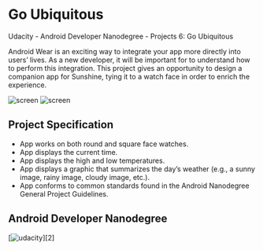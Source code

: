 # Go Ubiquitous
Udacity - Android Developer Nanodegree - Projects 6: Go Ubiquitous

Android Wear is an exciting way to integrate your app more directly into users’ lives. As a new developer, it will be important for to understand how to perform this integration. This project gives an opportunity to design a companion app for Sunshine, tying it to a watch face in order to enrich the experience.

![screen](../master/Screenshots/Sunshine%20watch%20Round.png?raw=true) ![screen](../master/Screenshots/Sunshine%20watch%20Square.png?raw=true)


## Project Specification

* App works on both round and square face watches.
* App displays the current time.
* App displays the high and low temperatures.
* App displays a graphic that summarizes the day’s weather (e.g., a sunny image, rainy image, cloudy image, etc.).
* App conforms to common standards found in the Android Nanodegree General Project Guidelines.


## Android Developer Nanodegree
[![udacity][1]][2]

[1]: https://www.udacity.com/course/android-developer-nanodegree--nd801
